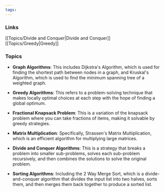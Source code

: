 ```yaml
---
tags:
---
```

### Links
[[Topics/Divide and Conquer|Divide and Conquer]]
[[Topics/Greedy|Greedy]]
### Topics
- **Graph Algorithms**: This includes Dijkstra's Algorithm, which is used for finding the shortest path between nodes in a graph, and Kruskal's Algorithm, which is used to find the minimum spanning tree of a weighted graph.

- **Greedy Algorithms**: This refers to a problem-solving technique that makes locally optimal choices at each step with the hope of finding a global optimum.

- **Fractional Knapsack Problem**: This is a variation of the knapsack problem where you can take fractions of items, making it solvable by greedy strategies.

- **Matrix Multiplication**: Specifically, Strassen's Matrix Multiplication, which is an efficient algorithm for multiplying large matrices.

- **Divide and Conquer Algorithms**: This is a strategy that breaks a problem into smaller sub-problems, solves each sub-problem recursively, and then combines the solutions to solve the original problem.

- **Sorting Algorithms**: Including the 2 Way Merge Sort, which is a divide-and-conquer algorithm that divides the input list into two halves, sorts them, and then merges them back together to produce a sorted list.
